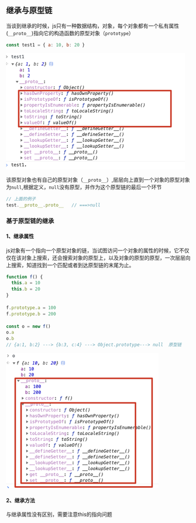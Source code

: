 ## 继承与原型链

当谈到继承的时候，js只有一种数据结构，对象，每个对象都有一个私有属性(`__proto__`)指向它的构造函数的原型对象（`prototype`）

```js
const test1 = { a: 10, b: 20 }
```

<img src="js原型/image-20210601112146081.png" alt="image-20210601112146081" style="zoom: 50%;" />

该原型对象也有自己的原型对象（`__proto__`）,层层向上直到一个对象的原型对象为`null`,根据定义，`null`没有原型，并作为这个原型链的最后一个环节

```js
// 上面的例子
test.__proto__.proto__   // ===>null
```



### 基于原型链的继承

#### 1、继承属性

js对象有一个指向一个原型对象的链，当试图访问一个对象的属性的时候，它不仅仅在该对象上搜索，还会搜索对象的原型上，以及对象的原型的原型，一次层层向上搜索，知道找到一个匹配或者到达原型链的末尾为止。

```js
function f() {
  this.a = 10
  this.b = 20
}

f.prototype.a = 100
f.prototype.b = 200

const o = new f()
o.a
o.b
// {a:1, b:2} ---> {b:3, c:4} ---> Object.prototype---> null  原型链
```

<img src="js原型/image-20210601113927287.png" alt="image-20210601113927287" style="zoom:50%;" />

#### 2、继承方法

与继承属性没有区别，需要注意this的指向问题



































